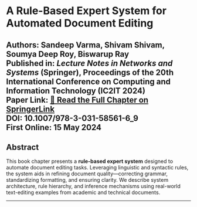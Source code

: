 # A Rule-Based Expert System for Automated Document Editing

**Authors:** Sandeep Varma, Shivam Shivam, **Soumya Deep Roy**, Biswarup Ray  
**Published in:** *Lecture Notes in Networks and Systems* (Springer), Proceedings of the 20th International Conference on Computing and Information Technology (IC2IT 2024)  
**Paper Link:** [📄 Read the Full Chapter on SpringerLink](https://doi.org/10.1007/978-3-031-58561-6_9)  
**DOI:** 10.1007/978-3-031-58561-6_9  
**First Online:** 15 May 2024 
---

##  Abstract

This book chapter presents a **rule-based expert system** designed to automate document editing tasks. Leveraging linguistic and syntactic rules, the system aids in refining document quality—correcting grammar, standardizing formatting, and ensuring clarity. We describe system architecture, rule hierarchy, and inference mechanisms using real-world text-editing examples from academic and technical documents.

---

